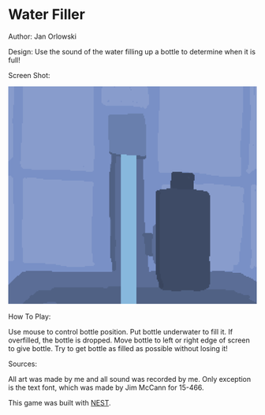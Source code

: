 # Water Filler

Author: Jan Orlowski

Design: Use the sound of the water filling up a bottle to determine when it is full!

Screen Shot:

![Screen Shot](screenshot.png)

How To Play:

Use mouse to control bottle position. Put bottle underwater to fill it. If overfilled, the bottle is dropped. Move bottle to left or right edge of screen to give bottle. Try to get bottle as filled as possible without losing it!

Sources:

All art was made by me and all sound was recorded by me. Only exception is the text font, which was made by Jim McCann for 15-466.

This game was built with [NEST](NEST.md).
